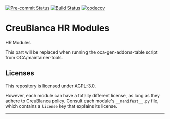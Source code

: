 
<!-- /!\ Non OCA Context : Set here the badge of your runbot / runboat instance. -->
[![Pre-commit Status](https://github.com/tegin/cb-hr/actions/workflows/pre-commit.yml/badge.svg?branch=14.0)](https://github.com/tegin/cb-hr/actions/workflows/pre-commit.yml?query=branch%3A14.0)
[![Build Status](https://github.com/tegin/cb-hr/actions/workflows/test.yml/badge.svg?branch=14.0)](https://github.com/tegin/cb-hr/actions/workflows/test.yml?query=branch%3A14.0)
[![codecov](https://codecov.io/gh/tegin/cb-hr/branch/14.0/graph/badge.svg)](https://codecov.io/gh/tegin/cb-hr)
<!-- /!\ Non OCA Context : Set here the badge of your translation instance. -->

<!-- /!\ do not modify above this line -->

# CreuBlanca HR Modules

HR Modules

<!-- /!\ do not modify below this line -->

<!-- prettier-ignore-start -->

[//]: # (addons)

This part will be replaced when running the oca-gen-addons-table script from OCA/maintainer-tools.

[//]: # (end addons)

<!-- prettier-ignore-end -->

## Licenses

This repository is licensed under [AGPL-3.0](LICENSE).

However, each module can have a totally different license, as long as they adhere to CreuBlanca
policy. Consult each module's `__manifest__.py` file, which contains a `license` key
that explains its license.

----
<!-- /!\ Non OCA Context : Set here the full description of your organization. -->
